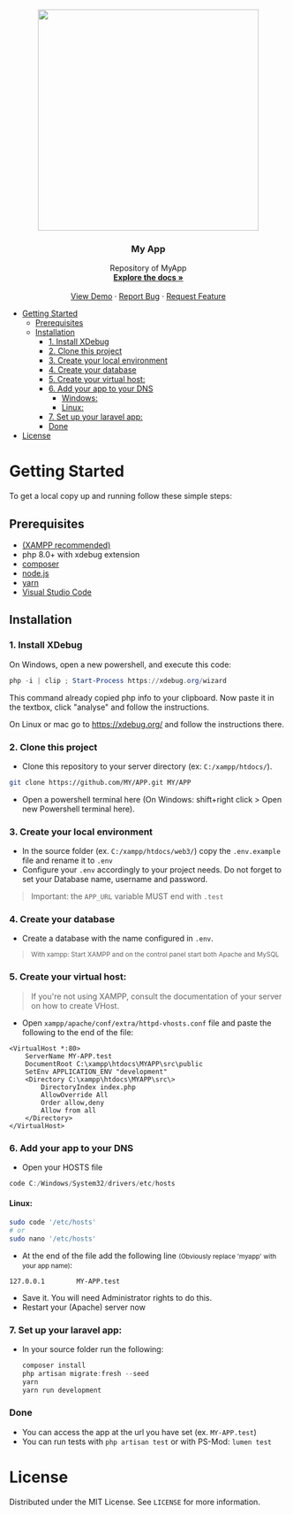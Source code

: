 <!-- PROJECT LOGO -->
<br />
<p align="center">
  <a href="https://github.com/MY/APP">
   <img src="https://raw.githubusercontent.com/laravel/art/master/logo-lockup/5%20SVG/2%20CMYK/1%20Full%20Color/laravel-logolockup-cmyk-red.svg" width="400">
  </a>

<h3 align="center">My App</h3>

  <p align="center">
    Repository of MyApp
    <br />
    <a href="https://github.com/MY/APP"><strong>Explore the docs »</strong></a>
    <br />
    <br />
    <a href="https://github.com/MY/APP">View Demo</a>
    ·
    <a href="https://github.com/MY/APP/issues">Report Bug</a>
    ·
    <a href="https://github.com/MY/APP/issues">Request Feature</a>
  </p>

- [Getting Started](#getting-started)
  - [Prerequisites](#prerequisites)
  - [Installation](#installation)
    - [1. Install XDebug](#1-install-xdebug)
    - [2. Clone this project](#2-clone-this-project)
    - [3. Create your local environment](#3-create-your-local-environment)
    - [4. Create your database](#4-create-your-database)
    - [5. Create your virtual host:](#5-create-your-virtual-host)
    - [6. Add your app to your DNS](#6-add-your-app-to-your-dns)
      - [Windows:](#windows)
      - [Linux:](#linux)
    - [7. Set up your laravel app:](#7-set-up-your-laravel-app)
    - [Done](#done)
- [License](#license)

<!-- GETTING STARTED -->
# Getting Started

To get a local copy up and running follow these simple steps:

## Prerequisites
- [(XAMPP recommended)](https://www.apachefriends.org/index.html)
- php 8.0+ with xdebug extension
- [composer](https://getcomposer.org/)
- [node.js](https://nodejs.org/en/)
- [yarn](https://yarnpkg.com/getting-started/install)
- [Visual Studio Code](https://code.visualstudio.com/)

## Installation

### 1. Install XDebug
On Windows, open a new powershell, and execute this code:
```powershell
php -i | clip ; Start-Process https://xdebug.org/wizard
```
This command already copied php info to your clipboard. Now paste it in the textbox, click "analyse" and follow the instructions.

On Linux or mac go to https://xdebug.org/ and follow the instructions there.

### 2. Clone this project
* Clone this repository to your server directory (ex: `C:/xampp/htdocs/`).
```sh
git clone https://github.com/MY/APP.git MY/APP
```
* Open a powershell terminal here (On Windows: shift+right click > Open new Powershell terminal here).

### 3. Create your local environment
* In the source folder (ex. `C:/xampp/htdocs/web3/`) copy the `.env.example` file and rename it to `.env`
* Configure your `.env` accordingly to your project needs. Do not forget to set your Database name, username and password. 
> Important: the `APP_URL` variable MUST end with `.test`

### 4. Create your database
* Create a database with the name configured in `.env`.
> <small>With xampp: Start XAMPP and on the control panel start both Apache and MySQL</small>

### 5. Create your virtual host:
> If you're not using XAMPP, consult the documentation of your server on how to create VHost.

* Open `xampp/apache/conf/extra/httpd-vhosts.conf` file and paste the following to the end of the file:
```apacheconf
<VirtualHost *:80>
    ServerName MY-APP.test
    DocumentRoot C:\xampp\htdocs\MYAPP\src\public
    SetEnv APPLICATION_ENV "development"
    <Directory C:\xampp\htdocs\MYAPP\src\>
        DirectoryIndex index.php
        AllowOverride All
        Order allow,deny
        Allow from all
    </Directory>
</VirtualHost>
```

### 6. Add your app to your DNS
* Open your HOSTS file
```powershell
code C:/Windows/System32/drivers/etc/hosts
```

#### Linux:
```bash
sudo code '/etc/hosts'
# or
sudo nano '/etc/hosts'
```
* At the end of the file add the following line <small>(Obviously replace 'myapp' with your app name)</small>:
```
127.0.0.1        MY-APP.test
```
* Save it. You will need Administrator rights to do this.
* Restart your (Apache) server now

### 7. Set up your laravel app:
* In your source folder run the following:
    ```powershell
    composer install
    php artisan migrate:fresh --seed
    yarn
    yarn run development
    ```
  
### Done
* You can access the app at the url you have set (ex. `MY-APP.test`)
* You can run tests with `php artisan test` or with PS-Mod: `lumen test`

# License

Distributed under the MIT License. See `LICENSE` for more information.
